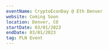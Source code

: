 ```yaml
---
eventName: CryptoEconDay @ Eth Denver
website: Coming Soon
location: Denver, CO
startDate: 03/01/2023
endDate: 03/01/2023
tag: PLN Event
---
```

